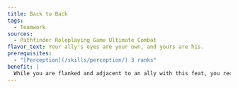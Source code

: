 ```yaml
---
title: Back to Back
tags:
  - Teamwork
sources:
  - Pathfinder Roleplaying Game Ultimate Combat
flavor_text: Your ally's eyes are your own, and yours are his.
prerequisites:
  - "[Perception](/skills/perception/) 3 ranks"
benefit: |
  While you are flanked and adjacent to an ally with this feat, you receive a +2 circumstance bonus to AC against attacks from opponents flanking you.
---
```


